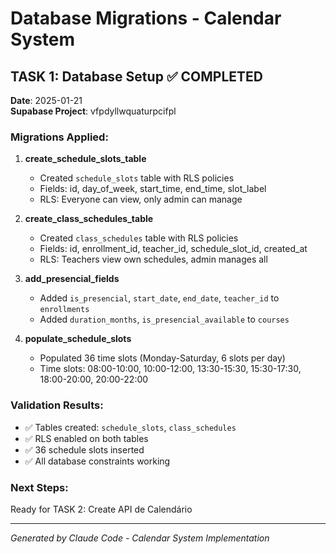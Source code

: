 # Database Migrations - Calendar System

## TASK 1: Database Setup ✅ COMPLETED

**Date**: 2025-01-21  
**Supabase Project**: vfpdyllwquaturpcifpl

### Migrations Applied:

1. **create_schedule_slots_table**
   - Created `schedule_slots` table with RLS policies
   - Fields: id, day_of_week, start_time, end_time, slot_label
   - RLS: Everyone can view, only admin can manage

2. **create_class_schedules_table**
   - Created `class_schedules` table with RLS policies  
   - Fields: id, enrollment_id, teacher_id, schedule_slot_id, created_at
   - RLS: Teachers view own schedules, admin manages all

3. **add_presencial_fields**
   - Added `is_presencial`, `start_date`, `end_date`, `teacher_id` to `enrollments`
   - Added `duration_months`, `is_presencial_available` to `courses`

4. **populate_schedule_slots**
   - Populated 36 time slots (Monday-Saturday, 6 slots per day)
   - Time slots: 08:00-10:00, 10:00-12:00, 13:30-15:30, 15:30-17:30, 18:00-20:00, 20:00-22:00

### Validation Results:
- ✅ Tables created: `schedule_slots`, `class_schedules`
- ✅ RLS enabled on both tables  
- ✅ 36 schedule slots inserted
- ✅ All database constraints working

### Next Steps:
Ready for TASK 2: Create API de Calendário

---
*Generated by Claude Code - Calendar System Implementation*